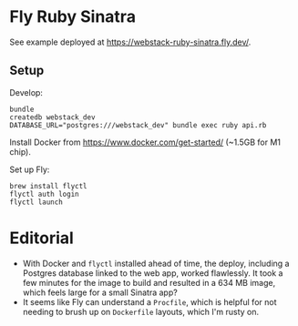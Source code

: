 # Fly Ruby Sinatra

See example deployed at
<https://webstack-ruby-sinatra.fly.dev/>.

## Setup

Develop:

```
bundle
createdb webstack_dev
DATABASE_URL="postgres:///webstack_dev" bundle exec ruby api.rb
```

Install Docker from <https://www.docker.com/get-started/>
(~1.5GB for M1 chip).

Set up Fly:

```
brew install flyctl
flyctl auth login
flyctl launch
```

# Editorial

* With Docker and `flyctl` installed ahead of time,
  the deploy, including a Postgres database linked to the web app,
  worked flawlessly. It took a few minutes for the image to build and
  resulted in a 634 MB image, which feels large for a small Sinatra app?
* It seems like Fly can understand a `Procfile`, which is helpful for not
  needing to brush up on `Dockerfile` layouts, which I'm rusty on.
